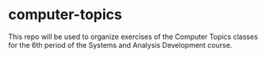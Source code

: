 # computer-topics
This repo will be used to organize exercises of the Computer Topics classes for the 6th period of the Systems and Analysis Development course.
